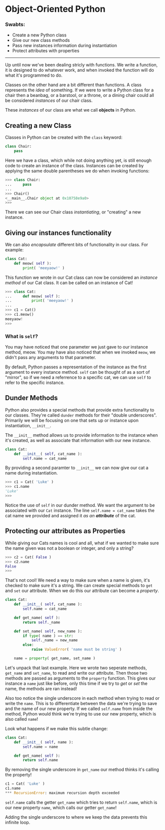 # Object-Oriented Python

### Swabts:
 - Create a new Python class
 - Give our new class methods
 - Pass new instances information during instantiation
 - Protect attributes with properties
---
Up until now we've been dealing stricly with functions.  We write a function, it is designed to do whatever work, and when invoked the function will do what it's programmed to do.  

Classes on the other hand are a bit different than functions.  A class represents the *idea* of something.  If we were to write a Python class for a chair then a beanbag, or a barstool, or a throne, or a dining chair could all be considered *instances* of our chair class.

These *instances* of our class are what we call **objects** in Python.

## Creating a new Class
Classes in Python can be created with the `class` keyword:

```python
class Chair:
    pass
```

Here we have a class, which while not doing anything yet, is still enough code to create an instance of the class.  Instances can be created by applying the same double parentheses we do when invoking functions:

```python
>>> class Chair:
...     pass
... 
>>> Chair()
<__main__.Chair object at 0x10758e9a0>
>>> 
```

There we can see our Chair class *instantiating*, or "creating" a new instance.

## Giving our instances functionality
We can also *encapsulate* different bits of functionality in our class.  For example:

```python
class Cat:
    def meow( self ):
        print( 'meeyaow!' )
```

This function we wrote in our Cat class can now be considered an *instance method* of our Cat class.  It can be called on an instance of Cat!

```python
>>> class Cat:
...     def meow( self ):
...         print( 'meeyaow!' )
... 
>>> c1 = Cat()
>>> c1.meow()
meeyaow!
>>> 
```

### What is `self`?
You may have noticed that one parameter we just gave to our instance method, meow.  You may have also noticed that when we invoked `meow`, we didn't pass any arguments to that parameter.

By default, Python passes a representation of the instance as the first argument to every instance method.  `self` can be thought of as a sort of "mirror", so if we need a referrence to a specific cat, we can use `self` to refer to the specific instance.

## Dunder Methods
Python also provides a special methods that provide extra functionality to our classes.  They're called `dunder` methods for their "double underscores".  Primarily we will be focusing on one that sets up or instance upon instantiation, `__init__`.

The `__init__` method allows us to provide information to the instance when it's created, as well as associate that information with our new instance.

```python
class Cat:
    def __init__( self, cat_name ):
        self.name = cat_name
```

By providing a second paramter to `__init__` we can now give our cat a name during instantiation.

```python
>>> c1 = Cat( 'Luke' )
>>> c1.name
'Luke'
>>> 
```

Notice the use of `self` in our dunder method.  We want the argument to be associated with our `Cat` instance.  The line `self.name = cat_name` takes the cat name we provided and assigned it *as an **attribute*** of the cat.

## Protecting our attributes as Properties

While giving our Cats names is cool and all, what if we wanted to make sure the name given was not a boolean or integer, and only a string?

```python
>>> c2 = Cat( False )
>>> c2.name
False
>>> 
```

That's not cool!  We need a way to make sure when a name is given, it's checked to make sure it's a string.  We can create special methods to `get` and `set` our attribute.  When we do this our attribute can become a *property*.

```python
class Cat:
    def __init__( self, cat_name ):
        self.name = cat_name

    def get_name( self ):
        return self._name

    def set_name( self, new_name ):
        if type( name ) == str:
            self._name = new_name
        else:
            raise ValueError( 'name must be string' )

    name = property( get_name, set_name )

```

Let's unpack that last example.  Here we wrote two seperate methods, `get_name` and `set_name`, to read and write our attribute.  Then those two methods are passed as arguments to the `property` function.  This gives our instance a `name` just like before, only this time if we try to *get* or *set* the name, the methods are ran instead!

Also too notice the single underscore in each method when trying to read or write the `name`.  This is to differentiate between the data we're trying to save and the name of our new property.  If we called `self.name` from inside the method, Python would think we're trying to use our new property, which is also called `name`!

Look what happens if we make this subtle change:
```python
class Cat:
    def __init__( self, name ):
        self.name = name

    def get_name( self ):
        return self.name
```
By removing the single underscore in `get_name` our method thinks it's calling the property!

```python
c1 = Cat( 'Luke' )
c1.name
*** RecursionError: maximum recursion depth exceeded 
```
`self.name` calls the getter `get_name` which tries to return `self.name`, which is our new property `name`, which calls our getter `get_name`!

Adding the single underscore to where we keep the data prevents this infinite loop. 